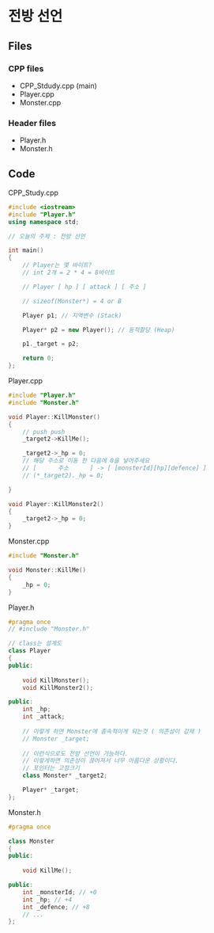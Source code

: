 # 전방 선언

## Files

### CPP files

- CPP_Stdudy.cpp (main)
- Player.cpp
- Monster.cpp

### Header files

- Player.h
- Monster.h

## Code

CPP_Study.cpp

```cpp
#include <iostream>
#include "Player.h"
using namespace std;

// 오늘의 주제 : 전방 선언

int main()
{
	// Player는 몇 바이트?
	// int 2개 = 2 * 4 = 8바이트

	// Player [ hp ] [ attack ] [ 주소 ]

	// sizeof(Monster*) = 4 or B

	Player p1; // 지역변수 (Stack)

	Player* p2 = new Player(); // 동적할당 (Heap)

	p1._target = p2;

	return 0;
};
```

Player.cpp

```cpp
#include "Player.h"
#include "Monster.h"

void Player::KillMonster()
{
	// push push
	_target2->KillMe();

	_target2->_hp = 0;
	// 해당 주소로 이동 한 다음에 0을 넣어주세요
	// [      주소      ] -> [ [monsterId][hp][defence] ]
	// (*_target2)._hp = 0;

}

void Player::KillMonster2()
{
	_target2->_hp = 0;
}
```

Monster.cpp

```cpp
#include "Monster.h"

void Monster::KillMe()
{
	_hp = 0;
}
```

Player.h

```cpp
#pragma once
// #include "Monster.h"

// class는 설계도
class Player
{
public:
	
	void KillMonster();
	void KillMonster2(); 

public:
	int _hp;
	int _attack;
	
	// 이렇게 하면 Monster에 종속적이게 되는것 ( 의존성이 강제 ) 
	// Monster _target;
	
	// 이런식으로도 전방 선언이 가능하다.
	// 이렇게하면 의존성이 끊어져서 너무 아름다운 상황이다.
	// 포인터는 고정크기
	class Monster* _target2;

	Player* _target;
};
```

Monster.h

```cpp
#pragma once

class Monster
{
public:
	
	void KillMe();

public:
	int _monsterId; // +0
	int _hp; // +4
	int _defence; // +8
	// ...
};
```